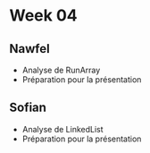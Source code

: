 # Week 04

## Nawfel

- Analyse de RunArray
- Préparation pour la présentation

## Sofian

- Analyse de LinkedList
- Préparation pour la présentation
